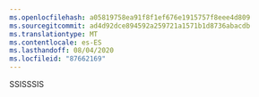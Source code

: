 ```yaml
---
ms.openlocfilehash: a05819758ea91f8f1ef676e1915757f8eee4d809
ms.sourcegitcommit: ad4d92dce894592a259721a1571b1d8736abacdb
ms.translationtype: MT
ms.contentlocale: es-ES
ms.lasthandoff: 08/04/2020
ms.locfileid: "87662169"
---
```

<span data-ttu-id="bc9f5-101">SSIS</span><span class="sxs-lookup"><span data-stu-id="bc9f5-101">SSIS</span></span>
